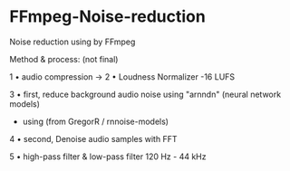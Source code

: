 # FFmpeg-Noise-reduction
Noise reduction using by FFmpeg

Method & process:
(not final)

1 • audio compression ->
2 • Loudness Normalizer -16 LUFS

3 • first, reduce background audio noise using "arnndn" (neural network models)
- using (from GregorR / rnnoise-models)

4 • second, Denoise audio samples with FFT

5 • high-pass filter & low-pass filter 120 Hz - 44 kHz
